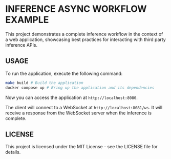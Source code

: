 # INFERENCE ASYNC WORKFLOW EXAMPLE

This project demonstrates a complete inference workflow in the context of a web application, showcasing best practices for interacting with third party inference APIs.

## USAGE

To run the application, execute the following command:

```bash
make build # Build the application
docker compose up # Bring up the application and its dependencies
```

Now you can access the application at `http://localhost:8080`.

The client will connect to a WebSocket at `http://localhost:8081/ws`. It will receive a response from the WebSocket server when the inference is complete.

## LICENSE

This project is licensed under the MIT License - see the LICENSE file for details.
